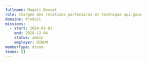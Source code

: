 ```yaml
---
fullname: Magali Bouvat
role: Chargée des relations partenaires et technique api.gouv
domaine: Produit
missions:
  - start: 2024-03-01
    end: 2028-12-04
    status: admin
    employer: DINUM
memberType: dinum
teams: []
---
```

